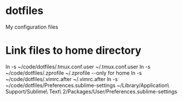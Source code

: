 dotfiles
========
My configuration files

Link files to home directory
========
ln -s ~/code/dotfiles/.tmux.conf.user ~/.tmux.conf.user
ln -s ~/code/dotfiles/.zprofile ~/.zprofile --only for home
ln -s ~/code/dotfiles/.vimrc.after ~/.vimrc.after
ln -s ~/code/dotfiles/Preferences.sublime-settings  ~/Library/Application\ Support/Sublime\ Text\ 2/Packages/User/Preferences.sublime-settings

